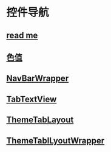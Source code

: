 # 控件导航

## [read me](控件文档/README.md)

##  [色值](控件文档/色值.md)

## [NavBarWrapper](控件文档/标题栏-NavBarWrapper.md)

## [TabTextView](控件文档/TabTextView.md)

## [ThemeTabLayout](控件文档/导航栏-ThemeTablayout.md)

## [ThemeTablLyoutWrapper](控件文档/导航栏-ThemeTablayoutWrapper.md)

